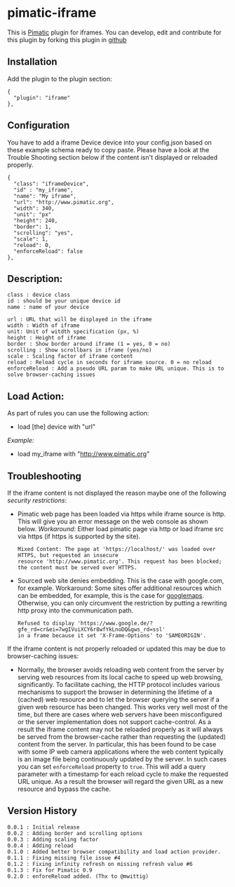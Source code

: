 pimatic-iframe
=======================

This is [Pimatic](http://pimatic.org) plugin for iframes.
You can develop, edit and contribute for this plugin by forking this plugin in [github](https://github.com/Oitzu/pimatic-iframe)

Installation
-------------
Add the plugin to the plugin section:

    {
      "plugin": "iframe"
    },

Configuration
-------------

You have to add a iframe Device device into your config.json based on these example schema ready to copy paste. 
Please have a look at the Trouble Shooting section below if the content isn't displayed or reloaded properly.

    {
      "class": "iframeDevice",
      "id" : "my_iframe",
      "name": "My iframe",
      "url": "http://www.pimatic.org",
      "width": 340,
      "unit": "px"
      "height": 240,
      "border": 1,
      "scrolling": "yes",
      "scale": 1,
      "reload": 0,
      "enforceReload": false
    },

Description:
-------------

    class : device class
    id : should be your unique device id
    name : name of your device

    url : URL that will be displayed in the iframe
    width : Width of iframe
    unit: Unit of witdth specification (px, %)
    height : Height of iframe
    border : Show border around iframe (1 = yes, 0 = no)
    scrolling : Show scrollbars in iframe (yes/no)
    scale : Scaling factor of iframe content
    reload : Reload cycle in seconds for iframe source. 0 = no reload
    enforceReload : Add a pseudo URL param to make URL unique. This is to solve browser-caching issues

Load Action:
-------------

As part of rules you can use the following action:

* load [the] device with "url"

*Example:*

* load my_iframe with "http://www.pimatic.org"

Troubleshooting
-------------

If the iframe content is not displayed the reason maybe one of the following *security restrictions*:

* Pimatic web page has been loaded via https while iframe source is http. This will give you an error message on the
  web console as shown below. *Workaround:* Either load pimatic page via http or load iframe src via https (if https
  is supported by the site).

    ```
    Mixed Content: The page at 'https://localhost/' was loaded over HTTPS, but requested an insecure
    resource 'http://www.pimatic.org'. This request has been blocked; the content must be served over HTTPS.
    ```

* Sourced web site denies embedding. This is the case with google.com, for example. Workaround: Some sites offer
  additional resources which can be embedded, for example, this is the case
  for [googlemaps](https://developers.google.com/maps/documentation/embed/guide). Otherwise, you can only
  circumvent the restriction by putting a rewriting http proxy into the communication path.

    ```
    Refused to display 'https://www.google.de/?gfe_rd=cr&ei=7wgIVuiXCY6r8wfYkLnoDQ&gws_rd=ssl'
    in a frame because it set 'X-Frame-Options' to 'SAMEORIGIN'.
    ```
    
If the iframe content is not properly reloaded or updated this may be due to browser-caching issues:

* Normally, the browser avoids reloading web content from the server by serving web resources from its local 
  cache to speed up web browsing, significantly. To facilitate caching, the HTTP protocol includes various 
  mechanisms to support the browser in determining the lifetime of a (cached) web resource and to let the browser 
  querying the server if a given web resource has been changed. This works very well most of the time, but 
  there are cases where web servers have been misconfigured or the server implementation does not support 
  cache-control. As a result the iframe content may not be reloaded properly as it will always be served from the 
  browser-cache rather than requesting the (updated) content from the server. In particular, this has been found 
  to be case with some IP web camera applications where the web content typically is an image file being continuously 
  updated by the server. In such cases you can set `enforceReload` property to `true`.  This will add a query 
  parameter with a timestamp for each reload cycle to make the requested URL unique. As a result the browser will 
  regard the given URL as a new resource and bypass the cache.

Version History
---------------
    0.0.1 : Initial release
    0.0.2 : Adding border and scrolling options
    0.0.3 : Adding scaling factor
    0.0.4 : Adding reload
    0.1.0 : Added better browser compatibility and load action provider.
    0.1.1 : Fixing missing file issue #4
    0.1.2 : Fixing infinity refresh on missing refresh value #6
    0.1.3 : Fix for Pimatic 0.9
    0.2.0 : enforeReload added. (Thx to @mwittig)
